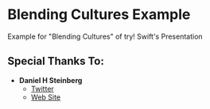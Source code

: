 # Blending Cultures Example
Example for "Blending Cultures" of try! Swift's Presentation

## Special Thanks To:

- __Daniel H Steinberg__
    - [Twitter](https://twitter.com/dimsumthinking)
    - [Web Site](http://dimsumthinking.com)